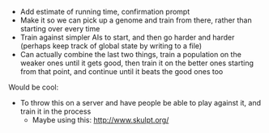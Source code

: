 - Add estimate of running time, confirmation prompt
- Make it so we can pick up a genome and train from there, rather than starting over every time
- Train against simpler AIs to start, and then go harder and harder (perhaps keep track of global state by writing to a file)
- Can actually combine the last two things, train a population on the weaker ones until it gets good, then train it on the better ones starting from that point, and continue until it beats the good ones too

Would be cool:
- To throw this on a server and have people be able to play against it, and train it in the process
  - Maybe using this: http://www.skulpt.org/
